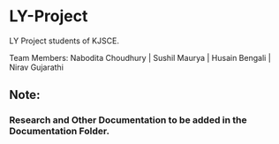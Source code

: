 # LY-Project
LY Project students of KJSCE. 

Team Members:
Nabodita Choudhury | Sushil Maurya | Husain Bengali | Nirav Gujarathi

## Note:
### Research and Other Documentation to be added in the Documentation Folder.

